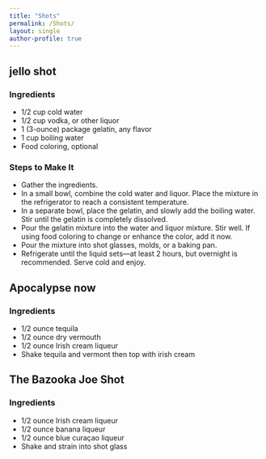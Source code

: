 ```yaml
---
title: "Shots"
permalink: /Shots/
layout: single
author-profile: true
---
```


## jello shot

### Ingredients
- 1/2 cup cold water
- 1/2 cup vodka, or other liquor
- 1 (3-ounce) package gelatin, any flavor
- 1 cup boiling water
- Food coloring, optional

### Steps to Make It

- Gather the ingredients.
- In a small bowl, combine the cold water and liquor. Place the mixture in the refrigerator to reach a consistent temperature. 
- In a separate bowl, place the gelatin, and slowly add the boiling water. Stir until the gelatin is completely dissolved.
- Pour the gelatin mixture into the water and liquor mixture. Stir well. If using food coloring to change or enhance the color, add it now.
- Pour the mixture into shot glasses, molds, or a baking pan. 
- Refrigerate until the liquid sets—at least 2 hours, but overnight is recommended. Serve cold and enjoy.

## Apocalypse now 
### Ingredients

- 1/2 ounce tequila
- 1/2 ounce dry vermouth
- 1/2 ounce Irish cream liqueur
- Shake tequila and vermont then top with irish cream

## The Bazooka Joe Shot
### Ingredients

- 1/2 ounce Irish cream liqueur
- 1/2 ounce banana liqueur
- 1/2 ounce blue curaçao liqueur
- Shake and strain into shot glass
